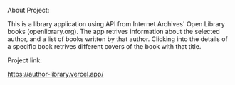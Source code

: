 About Project:

This is a library application using API from Internet Archives' Open Library books (openlibrary.org). The app retrives information about the selected author, and a list of books written by that author. Clicking into the details of a specific book retrives different covers of the book with that title.

Project link:

https://author-library.vercel.app/
